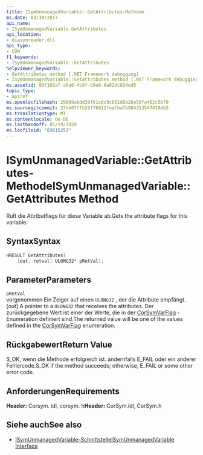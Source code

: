 ```yaml
---
title: ISymUnmanagedVariable::GetAttributes-Methode
ms.date: 03/30/2017
api_name:
- ISymUnmanagedVariable.GetAttributes
api_location:
- diasymreader.dll
api_type:
- COM
f1_keywords:
- ISymUnmanagedVariable::GetAttributes
helpviewer_keywords:
- GetAttributes method [.NET Framework debugging]
- ISymUnmanagedVariable::GetAttributes method [.NET Framework debugging]
ms.assetid: 80f168af-a6a6-4c8f-b9e6-8a82dc834ed5
topic_type:
- apiref
ms.openlocfilehash: 29869abdd39f61c6c9cb51d6b2be50fa462c5b70
ms.sourcegitcommit: 27db07ffb26f76912feefba7b884313547410db5
ms.translationtype: MT
ms.contentlocale: de-DE
ms.lasthandoff: 05/19/2020
ms.locfileid: "83615253"
---
```

# <a name="isymunmanagedvariablegetattributes-method"></a><span data-ttu-id="14825-102">ISymUnmanagedVariable::GetAttributes-Methode</span><span class="sxs-lookup"><span data-stu-id="14825-102">ISymUnmanagedVariable::GetAttributes Method</span></span>
<span data-ttu-id="14825-103">Ruft die Attributflags für diese Variable ab.</span><span class="sxs-lookup"><span data-stu-id="14825-103">Gets the attribute flags for this variable.</span></span>  
  
## <a name="syntax"></a><span data-ttu-id="14825-104">Syntax</span><span class="sxs-lookup"><span data-stu-id="14825-104">Syntax</span></span>  
  
```cpp  
HRESULT GetAttributes(  
    [out, retval] ULONG32* pRetVal);  
```  
  
## <a name="parameters"></a><span data-ttu-id="14825-105">Parameter</span><span class="sxs-lookup"><span data-stu-id="14825-105">Parameters</span></span>  
 `pRetVal`  
 <span data-ttu-id="14825-106">vorgenommen Ein Zeiger auf einen `ULONG32` , der die Attribute empfängt.</span><span class="sxs-lookup"><span data-stu-id="14825-106">[out] A pointer to a `ULONG32` that receives the attributes.</span></span> <span data-ttu-id="14825-107">Der zurückgegebene Wert ist einer der Werte, die in der [CorSymVarFlag](corsymvarflag-enumeration.md) -Enumeration definiert sind.</span><span class="sxs-lookup"><span data-stu-id="14825-107">The returned value will be one of the values defined in the [CorSymVarFlag](corsymvarflag-enumeration.md) enumeration.</span></span>  
  
## <a name="return-value"></a><span data-ttu-id="14825-108">Rückgabewert</span><span class="sxs-lookup"><span data-stu-id="14825-108">Return Value</span></span>  
 <span data-ttu-id="14825-109">S_OK, wenn die Methode erfolgreich ist. andernfalls E_FAIL oder ein anderer Fehlercode.</span><span class="sxs-lookup"><span data-stu-id="14825-109">S_OK if the method succeeds; otherwise, E_FAIL or some other error code.</span></span>  
  
## <a name="requirements"></a><span data-ttu-id="14825-110">Anforderungen</span><span class="sxs-lookup"><span data-stu-id="14825-110">Requirements</span></span>  
 <span data-ttu-id="14825-111">**Header:** Corsym. idl, corsym. h</span><span class="sxs-lookup"><span data-stu-id="14825-111">**Header:** CorSym.idl, CorSym.h</span></span>  
  
## <a name="see-also"></a><span data-ttu-id="14825-112">Siehe auch</span><span class="sxs-lookup"><span data-stu-id="14825-112">See also</span></span>

- [<span data-ttu-id="14825-113">ISymUnmanagedVariable-Schnittstelle</span><span class="sxs-lookup"><span data-stu-id="14825-113">ISymUnmanagedVariable Interface</span></span>](isymunmanagedvariable-interface.md)
